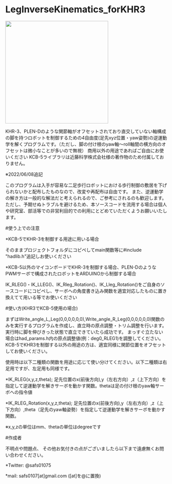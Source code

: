 # LegInverseKinematics_forKHR3

<img src="https://user-images.githubusercontent.com/106475836/171871771-ec8df6c7-f930-45d5-8c56-b2ec17ea254c.png" width="320px">

KHR-3、PLEN-Dのような関節軸がオフセットされており直交していない軸構成の脚を持つロボットを制御するための4自由度(足先xyz位置・yaw姿勢)の逆運動学を解くプログラムです。（ただし、脚の付け根のyaw軸～roll軸間の横方向のオフセットは微小なことが多いので無視）
商用以外の用途であればご自由にお使いください
KCB-5ライブラリは近藤科学株式会社様の著作物のため付属しておりません。

※2022/06/08追記

このプログラムは入手が容易な二足歩行ロボットにおける歩行制御の敷居を下げられないかと配布したものなので、改変や再配布は自由です。
また、逆運動学の解き方は一般的な解法だと考えられるので、ご参考にされるのも歓迎します。
ただし、予期せぬトラブルを避けるため、本ソースコードを流用する場合は個人や研究室、部活等での非営利目的での利用にとどめていただくようお願いいたします。

#使う上での注意

*KCB-5でKHR-3を制御する用途に用いる場合

そのままプロジェクトフォルダにコピペしてmain関数等に#include "hadlib.h"追記しお使いください

*KCB-5以外のマイコンボードでKHR-3を制御する場合、PLEN-DのようなPWMサーボで構成されたロボットをARDUINOから制御する場合

IK_RLEG()・IK_LLEG()、IK_Rleg_Rotation()、IK_Lleg_Rotation()をご自身のソースコードにコピペし、サーボへの角度書き込み関数を適宜対応したものに置き換えてて用いる等でお使いください

#使い方(KHR3でKCB-5使用の場合)

まずはWrite_angle_L_Leg(0,0,0,0,0,0),Write_angle_R_Leg(0,0,0,0,0,0)関数のみを実行するプログラムを作成し、直立時の原点調整・トリム調整を行います。
実行時に脚を伸びきった状態で直立できていたら成功です。
まっすぐ立たない場合はhad_params.h内の原点調整値(例：deg0_RLEG1)を調整してください。
KCB-5でKHR3を制御する以外の用途の方は、適宜同様に関節位置をオフセットしてお使いください。

使用時は以下二種類の関数を用途に応じて使い分けてください。以下二種類は右足用ですが、左足用も同様です。

*IK_RLEG(x,y,z,theta);
 足先位置のx(前後方向),y（左右方向）,z（上下方向）を指定して逆運動学を解きサーボを動かす関数。thetaは足の付け根のyaw軸サーボへの指令値

*IK_RLEG_Rotation(x,y,z,theta);
 足先位置のx(前後方向),y（左右方向）,z（上下方向）,theta（足先のyaw軸姿勢）を指定して逆運動学を解きサーボを動かす関数。

※x,y,zの単位はmm、thetaの単位はdegreeです

#作成者

不明点や問題点、
その他お気付きの点がございましたら以下まで遠慮無くお問い合わせください。

*Twitter: @safs01075

*mail: safs0107[at]gmail.com ([at]を@に置換)
